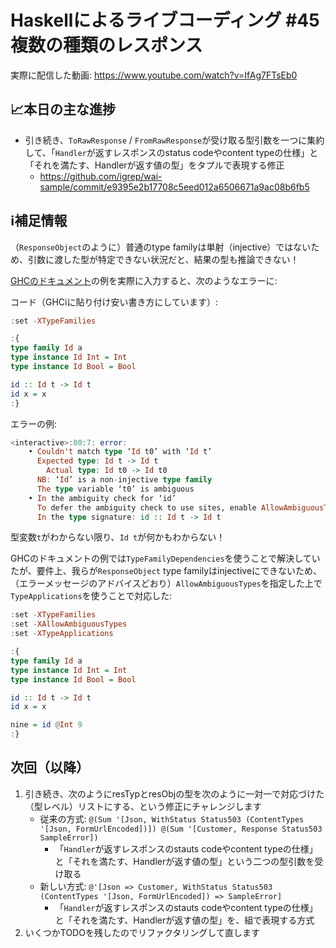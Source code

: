# Haskellによるライブコーディング #45 複数の種類のレスポンス

実際に配信した動画: <https://www.youtube.com/watch?v=IfAg7FTsEb0>

## 📈本日の主な進捗

- 引き続き、`ToRawResponse` / `FromRawResponse`が受け取る型引数を一つに集約して、「`Handler`が返すレスポンスのstatus codeやcontent typeの仕様」と「それを満たす、Handlerが返す値の型」をタプルで表現する修正
    - <https://github.com/igrep/wai-sample/commit/e9395e2b17708c5eed012a6506671a9ac08b6fb5>

## ℹ️補足情報

（`ResponseObject`のように）普通のtype familyは単射（injective）ではないため、引数に渡した型が特定できない状況だと、結果の型も推論できない！

[GHCのドキュメント](https://ghc.gitlab.haskell.org/ghc/doc/users_guide/exts/type_families.html#injective-type-families)の例を実際に入力すると、次のようなエラーに:

コード（GHCiに貼り付け安い書き方にしています）:

```haskell
:set -XTypeFamilies

:{
type family Id a
type instance Id Int = Int
type instance Id Bool = Bool

id :: Id t -> Id t
id x = x
:}
```

エラーの例:

```haskell
<interactive>:80:7: error:
    • Couldn't match type ‘Id t0’ with ‘Id t’
      Expected type: Id t -> Id t
        Actual type: Id t0 -> Id t0
      NB: ‘Id’ is a non-injective type family
      The type variable ‘t0’ is ambiguous
    • In the ambiguity check for ‘id’
      To defer the ambiguity check to use sites, enable AllowAmbiguousTypes
      In the type signature: id :: Id t -> Id t
```

型変数`t`がわからない限り、`Id t`が何かもわからない！

GHCのドキュメントの例では`TypeFamilyDependencies`を使うことで解決していたが、要件上、我らが`ResponseObject` type familyはinjectiveにできないため、（エラーメッセージのアドバイスどおり）`AllowAmbiguousTypes`を指定した上で`TypeApplications`を使うことで対応した:

```haskell
:set -XTypeFamilies
:set -XAllowAmbiguousTypes
:set -XTypeApplications

:{
type family Id a
type instance Id Int = Int
type instance Id Bool = Bool

id :: Id t -> Id t
id x = x

nine = id @Int 9
:}
```


## 次回（以降）

1. 引き続き、次のようにresTypとresObjの型を次のように一対一で対応づけた（型レベル）リストにする、という修正にチャレンジします
    - 従来の方式:  `@(Sum '[Json, WithStatus Status503 (ContentTypes '[Json, FormUrlEncoded])]) @(Sum '[Customer, Response Status503 SampleError])`
        - 「`Handler`が返すレスポンスのstauts codeやcontent typeの仕様」と「それを満たす、Handlerが返す値の型」という二つの型引数を受け取る
    - 新しい方式: `@'[Json => Customer, WithStatus Status503 (ContentTypes '[Json, FormUrlEncoded]) => SampleError]`
        - 「`Handler`が返すレスポンスのstauts codeやcontent typeの仕様」と「それを満たす、Handlerが返す値の型」を、組で表現する方式
1. いくつかTODOを残したのでリファクタリングして直します
